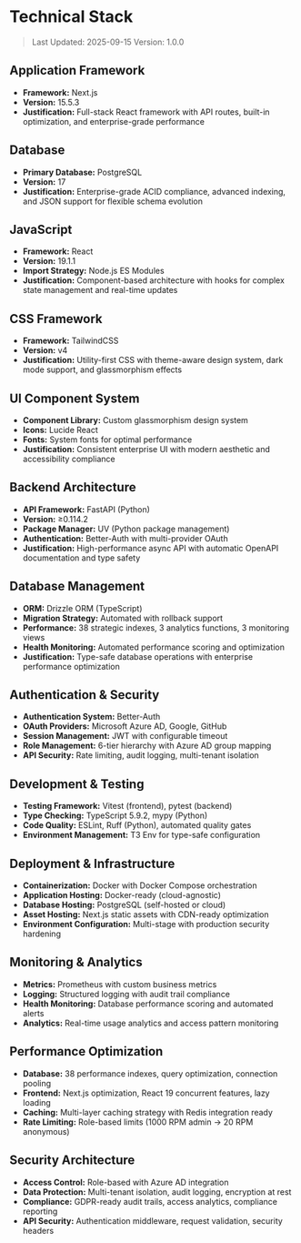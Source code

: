 # Technical Stack

> Last Updated: 2025-09-15
> Version: 1.0.0

## Application Framework

- **Framework:** Next.js
- **Version:** 15.5.3
- **Justification:** Full-stack React framework with API routes, built-in optimization, and enterprise-grade performance

## Database

- **Primary Database:** PostgreSQL
- **Version:** 17
- **Justification:** Enterprise-grade ACID compliance, advanced indexing, and JSON support for flexible schema evolution

## JavaScript

- **Framework:** React
- **Version:** 19.1.1
- **Import Strategy:** Node.js ES Modules
- **Justification:** Component-based architecture with hooks for complex state management and real-time updates

## CSS Framework

- **Framework:** TailwindCSS
- **Version:** v4
- **Justification:** Utility-first CSS with theme-aware design system, dark mode support, and glassmorphism effects

## UI Component System

- **Component Library:** Custom glassmorphism design system
- **Icons:** Lucide React
- **Fonts:** System fonts for optimal performance
- **Justification:** Consistent enterprise UI with modern aesthetic and accessibility compliance

## Backend Architecture

- **API Framework:** FastAPI (Python)
- **Version:** ≥0.114.2
- **Package Manager:** UV (Python package management)
- **Authentication:** Better-Auth with multi-provider OAuth
- **Justification:** High-performance async API with automatic OpenAPI documentation and type safety

## Database Management

- **ORM:** Drizzle ORM (TypeScript)
- **Migration Strategy:** Automated with rollback support
- **Performance:** 38 strategic indexes, 3 analytics functions, 3 monitoring views
- **Health Monitoring:** Automated performance scoring and optimization
- **Justification:** Type-safe database operations with enterprise performance optimization

## Authentication & Security

- **Authentication System:** Better-Auth
- **OAuth Providers:** Microsoft Azure AD, Google, GitHub
- **Session Management:** JWT with configurable timeout
- **Role Management:** 6-tier hierarchy with Azure AD group mapping
- **API Security:** Rate limiting, audit logging, multi-tenant isolation

## Development & Testing

- **Testing Framework:** Vitest (frontend), pytest (backend)
- **Type Checking:** TypeScript 5.9.2, mypy (Python)
- **Code Quality:** ESLint, Ruff (Python), automated quality gates
- **Environment Management:** T3 Env for type-safe configuration

## Deployment & Infrastructure

- **Containerization:** Docker with Docker Compose orchestration
- **Application Hosting:** Docker-ready (cloud-agnostic)
- **Database Hosting:** PostgreSQL (self-hosted or cloud)
- **Asset Hosting:** Next.js static assets with CDN-ready optimization
- **Environment Configuration:** Multi-stage with production security hardening

## Monitoring & Analytics

- **Metrics:** Prometheus with custom business metrics
- **Logging:** Structured logging with audit trail compliance
- **Health Monitoring:** Database performance scoring and automated alerts
- **Analytics:** Real-time usage analytics and access pattern monitoring

## Performance Optimization

- **Database:** 38 performance indexes, query optimization, connection pooling
- **Frontend:** Next.js optimization, React 19 concurrent features, lazy loading
- **Caching:** Multi-layer caching strategy with Redis integration ready
- **Rate Limiting:** Role-based limits (1000 RPM admin → 20 RPM anonymous)

## Security Architecture

- **Access Control:** Role-based with Azure AD integration
- **Data Protection:** Multi-tenant isolation, audit logging, encryption at rest
- **Compliance:** GDPR-ready audit trails, access analytics, compliance reporting
- **API Security:** Authentication middleware, request validation, security headers